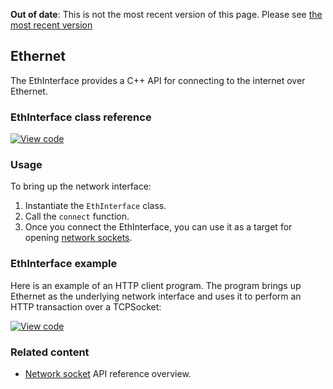 <span class="warnings">**Out of date**: This is not the most recent version of this page. Please see [the most recent version](y)</span>
## Ethernet

The EthInterface provides a C++ API for connecting to the internet over Ethernet.

### EthInterface class reference

[![View code](https://www.mbed.com/embed/?type=library)](https://os.mbed.com/docs/v5.6/mbed-os-api-doxy/class_eth_interface.html)

### Usage

To bring up the network interface:

1. Instantiate the `EthInterface` class.
1. Call the `connect` function.
1. Once you connect the EthInterface, you can use it as a
target for opening <a href="/docs/v5.6/reference/network-socket.html" target="_blank">network sockets</a>.

### EthInterface example

Here is an example of an HTTP client program. The program brings up Ethernet as the underlying network interface and uses it to perform an HTTP transaction over a TCPSocket:

[![View code](https://www.mbed.com/embed/?url=https://os.mbed.com/teams/mbed_example/code/TCPSocket_Example/)](https://os.mbed.com/teams/mbed_example/code/TCPSocket_Example/file/6b383744246e/main.cpp)

### Related content

- <a href="/docs/v5.6/reference/network-socket.html" target="_blank">Network socket</a> API reference overview.
